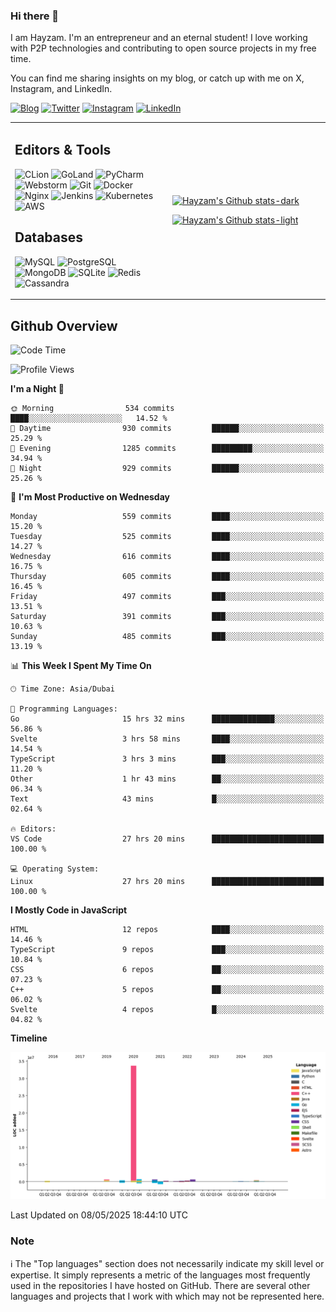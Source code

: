 ### Hi there 👋

I am Hayzam. I'm an entrepreneur and an eternal student! I love working with P2P technologies and contributing to open source projects in my free time.

You can find me sharing insights on my blog, or catch up with me on X, Instagram, and LinkedIn.

[![Blog](https://img.shields.io/badge/Blog-%2312100E.svg?&style=for-the-badge&logo=medium&logoColor=white)](https://hayzam.com)
[![Twitter](https://img.shields.io/badge/Twitter-%231DA1F2.svg?&style=for-the-badge&logo=X&logoColor=white)](https://twitter.com/hayzam_js)
[![Instagram](https://img.shields.io/badge/Instagram-%23E4405F.svg?&style=for-the-badge&logo=instagram&logoColor=white)](https://instagram.com/hayzam.ts)
[![LinkedIn](https://img.shields.io/badge/LinkedIn-%230077B5.svg?&style=for-the-badge&logo=linkedin&logoColor=white)](https://www.linkedin.com/in/hayzam-s-2b9b95139/)

<table width="100%">
<tr>
<td width="50%">

## Editors & Tools

![CLion](https://img.shields.io/badge/-CLion-000000?style=flat&logo=CLion)
![GoLand](https://img.shields.io/badge/-GoLand-000000?style=flat&logo=Goland)
![PyCharm](https://img.shields.io/badge/-PyCharm-000000?style=flat&logo=PyCharm)
![Webstorm](https://img.shields.io/badge/-WebStorm-000000?style=flat&logo=WebStorm)
![Git](https://img.shields.io/badge/-Git-000000?style=flat&logo=git)
![Docker](https://img.shields.io/badge/-Docker-000000?style=flat&logo=docker)
![Nginx](https://img.shields.io/badge/-Nginx-000000?style=flat&logo=nginx)
![Jenkins](https://img.shields.io/badge/-Jenkins-000000?style=flat&logo=jenkins)
![Kubernetes](https://img.shields.io/badge/-Kubernetes-000000?style=flat&logo=kubernetes)
![AWS](https://img.shields.io/badge/-AWS-000000?style=flat&logo=amazon-aws)

## Databases

![MySQL](https://img.shields.io/badge/-MySQL-000000?style=flat&logo=mysql)
![PostgreSQL](https://img.shields.io/badge/-PostgreSQL-000000?style=flat&logo=postgresql)
![MongoDB](https://img.shields.io/badge/-MongoDB-000000?style=flat&logo=mongodb)
![SQLite](https://img.shields.io/badge/-SQLite-000000?style=flat&logo=sqlite)
![Redis](https://img.shields.io/badge/-Redis-000000?style=flat&logo=redis)
![Cassandra](https://img.shields.io/badge/-Cassandra-000000?style=flat&logo=apache-cassandra)
</div>

<td width="50%">
 
[![Hayzam's Github stats-dark](https://github-readme-stats.vercel.app/api?username=hayzamjs&show_icons=true&theme=dark#gh-dark-mode-only)](https://github.com/anuraghazra/github-readme-stats#gh-dark-mode-only)
 
[![Hayzam's Github stats-light](https://github-readme-stats.vercel.app/api?username=hayzamjs&show_icons=true&theme=default#gh-light-mode-only)](https://github.com/anuraghazra/github-readme-stats#gh-light-mode-only)

</td>
</tr>
</table>
 
## Github Overview


<!--START_SECTION:waka-->
![Code Time](http://img.shields.io/badge/Code%20Time-2%2C117%20hrs%2011%20mins-blue)

![Profile Views](http://img.shields.io/badge/Profile%20Views-3-blue)

**I'm a Night 🦉** 

```text
🌞 Morning                534 commits         ████░░░░░░░░░░░░░░░░░░░░░   14.52 % 
🌆 Daytime                930 commits         ██████░░░░░░░░░░░░░░░░░░░   25.29 % 
🌃 Evening                1285 commits        █████████░░░░░░░░░░░░░░░░   34.94 % 
🌙 Night                  929 commits         ██████░░░░░░░░░░░░░░░░░░░   25.26 % 
```
📅 **I'm Most Productive on Wednesday** 

```text
Monday                   559 commits         ████░░░░░░░░░░░░░░░░░░░░░   15.20 % 
Tuesday                  525 commits         ████░░░░░░░░░░░░░░░░░░░░░   14.27 % 
Wednesday                616 commits         ████░░░░░░░░░░░░░░░░░░░░░   16.75 % 
Thursday                 605 commits         ████░░░░░░░░░░░░░░░░░░░░░   16.45 % 
Friday                   497 commits         ███░░░░░░░░░░░░░░░░░░░░░░   13.51 % 
Saturday                 391 commits         ███░░░░░░░░░░░░░░░░░░░░░░   10.63 % 
Sunday                   485 commits         ███░░░░░░░░░░░░░░░░░░░░░░   13.19 % 
```


📊 **This Week I Spent My Time On** 

```text
🕑︎ Time Zone: Asia/Dubai

💬 Programming Languages: 
Go                       15 hrs 32 mins      ██████████████░░░░░░░░░░░   56.86 % 
Svelte                   3 hrs 58 mins       ████░░░░░░░░░░░░░░░░░░░░░   14.54 % 
TypeScript               3 hrs 3 mins        ███░░░░░░░░░░░░░░░░░░░░░░   11.20 % 
Other                    1 hr 43 mins        ██░░░░░░░░░░░░░░░░░░░░░░░   06.34 % 
Text                     43 mins             █░░░░░░░░░░░░░░░░░░░░░░░░   02.64 % 

🔥 Editors: 
VS Code                  27 hrs 20 mins      █████████████████████████   100.00 % 

💻 Operating System: 
Linux                    27 hrs 20 mins      █████████████████████████   100.00 % 
```

**I Mostly Code in JavaScript** 

```text
HTML                     12 repos            ████░░░░░░░░░░░░░░░░░░░░░   14.46 % 
TypeScript               9 repos             ███░░░░░░░░░░░░░░░░░░░░░░   10.84 % 
CSS                      6 repos             ██░░░░░░░░░░░░░░░░░░░░░░░   07.23 % 
C++                      5 repos             ██░░░░░░░░░░░░░░░░░░░░░░░   06.02 % 
Svelte                   4 repos             █░░░░░░░░░░░░░░░░░░░░░░░░   04.82 % 
```



**Timeline**

![Lines of Code chart](https://raw.githubusercontent.com/hayzamjs/hayzamjs/main/assets/bar_graph.png)


 Last Updated on 08/05/2025 18:44:10 UTC
<!--END_SECTION:waka-->


### Note 

:information_source: The "Top languages" section does not necessarily indicate my skill level or expertise. It simply represents a metric of the languages most frequently used in the repositories I have hosted on GitHub. There are several other languages and projects that I work with which may not be represented here. 

